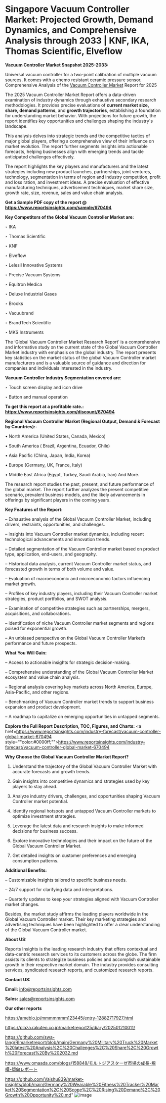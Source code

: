 # Singapore Vacuum Controller Market: Projected Growth, Demand Dynamics, and Comprehensive Analysis through 2033 | KNF, IKA, Thomas Scientific, Elveflow

<strong>Vacuum Controller Market Snapshot 2025-2033:</strong>

Universal vacuum controller for a two-point calibration of multiple vacuum sources. It comes with a chemo resistant ceramic pressure sensor. Comprehensive Analysis of the <a href=https://www.reportsinsights.com/sample/670494>Vacuum Controller Market</a> Report for 2025

The 2025 Vacuum Controller Market Report offers a data-driven examination of industry dynamics through exhaustive secondary research methodologies. It provides precise evaluations of <strong>current market size, share, demand patterns</strong>, and <strong>growth trajectories</strong>, establishing a foundation for understanding market behavior. With projections for future growth, the report identifies key opportunities and challenges shaping the industry's landscape.

This analysis delves into strategic trends and the competitive tactics of major global players, offering a comprehensive view of their influence on market evolution. The report further segments insights into actionable forecasts, helping businesses align with emerging trends and tackle anticipated challenges effectively.

The report highlights the key players and manufacturers and the latest strategies including new product launches, partnerships, joint ventures, technology, segmentation in terms of region and industry competition, profit and loss ration, and investment ideas. A precise evaluation of effective manufacturing techniques, advertisement techniques, market share size, growth rate, size, revenue, sales and value chain analysis.

<strong>Get a Sample PDF copy of the report @ <a href=https://www.reportsinsights.com/sample/670494 style=color:#0000ff;>https://www.reportsinsights.com/sample/670494</a></strong>

<strong>Key Competitors of the Global Vacuum Controller Market are:</strong>

‣ IKA

‣ Thomas Scientific

‣ KNF

‣ Elveflow

‣ Lelesil Innovative Systems

‣ Precise Vacuum Systems

‣ Equitron Medica

‣ Deluxe Industrial Gases

‣ Brooks

‣ Vacuubrand

‣ BrandTech Scientific

‣ MKS Instruments

The ‘Global Vacuum Controller Market Research Report’ is a comprehensive and informative study on the current state of the Global Vacuum Controller Market industry with emphasis on the global industry. The report presents key statistics on the market status of the global Vacuum Controller market manufacturers and is a valuable source of guidance and direction for companies and individuals interested in the industry.

<strong>Vacuum Controller Industry Segmentation covered are:</strong>

‣ Touch screen display and icon drive

‣ Button and manual operation

<strong>To get this report at a profitable rate.: <a href=https://www.reportsinsights.com/discount/670494 style=color:#0000ff;>https://www.reportsinsights.com/discount/670494</a></strong>

<strong>Regional Vacuum Controller Market (Regional Output, Demand &amp; Forecast by Countries):-</strong>

• North America (United States, Canada, Mexico)

• South America ( Brazil, Argentina, Ecuador, Chile)

• Asia Pacific (China, Japan, India, Korea)

• Europe (Germany, UK, France, Italy)

• Middle East Africa (Egypt, Turkey, Saudi Arabia, Iran) And More.

The research report studies the past, present, and future performance of the global market. The report further analyzes the present competitive scenario, prevalent business models, and the likely advancements in offerings by significant players in the coming years.

<strong>Key Features of the Report:</strong>

– Exhaustive analysis of the Global Vacuum Controller Market, including drivers, restraints, opportunities, and challenges.

– Insights into Vacuum Controller market dynamics, including recent technological advancements and innovation trends.

– Detailed segmentation of the Vacuum Controller market based on product type, application, end-users, and geography.

– Historical data analysis, current Vacuum Controller market status, and forecasted growth in terms of both volume and value.

– Evaluation of macroeconomic and microeconomic factors influencing market growth.

– Profiles of key industry players, including their Vacuum Controller market strategies, product portfolios, and SWOT analysis.

– Examination of competitive strategies such as partnerships, mergers, acquisitions, and collaborations.

– Identification of niche Vacuum Controller market segments and regions poised for exponential growth.

– An unbiased perspective on the Global Vacuum Controller Market’s performance and future prospects.

<strong>What You Will Gain:</strong>

– Access to actionable insights for strategic decision-making.

– Comprehensive understanding of the Global Vacuum Controller Market ecosystem and value chain analysis.

– Regional analysis covering key markets across North America, Europe, Asia-Pacific, and other regions.

– Benchmarking of Vacuum Controller market trends to support business expansion and product development.

– A roadmap to capitalize on emerging opportunities in untapped segments.

<strong>Explore the Full Report Description, TOC, Figures, and Charts:</strong>
<a href=https://www.reportsinsights.com/industry-forecast/vacuum-controller-global-market-670494 style=""color:#0000ff;"">https://www.reportsinsights.com/industry-forecast/vacuum-controller-global-market-670494</a>

<strong>Why Choose the Global Vacuum Controller Market Report?</strong>

1. Understand the trajectory of the Global Vacuum Controller Market with accurate forecasts and growth trends.

2. Gain insights into competitive dynamics and strategies used by key players to stay ahead.

3. Analyze industry drivers, challenges, and opportunities shaping Vacuum Controller market potential.

4. Identify regional hotspots and untapped Vacuum Controller markets to optimize investment strategies.

5. Leverage the latest data and research insights to make informed decisions for business success.

6. Explore innovative technologies and their impact on the future of the Global Vacuum Controller Market.

7. Get detailed insights on customer preferences and emerging consumption patterns.

<strong>Additional Benefits:</strong>

– Customizable insights tailored to specific business needs.

– 24/7 support for clarifying data and interpretations.

– Quarterly updates to keep your strategies aligned with Vacuum Controller market changes.

Besides, the market study affirms the leading players worldwide in the Global Vacuum Controller market. Their key marketing strategies and advertising techniques have been highlighted to offer a clear understanding of the Global Vacuum Controller market.

<strong><strong>About US</strong>:</strong>

Reports Insights is the leading research industry that offers contextual and data-centric research services to its customers across the globe. The firm assists its clients to strategize business policies and accomplish sustainable growth in their respective market domain. The industry provides consulting services, syndicated research reports, and customized research reports.

<strong>Contact US:</strong>

<p class=><b>Email:</b> <a href=mailto:info@reportsinsights.com>info@reportsinsights.com</a></p>
<p class=><b>Sales:</b> <a href=mailto:sales@reportsinsights.com>sales@reportsinsights.com</a></p>

<strong>Our other reports</strong>

<a href=https://ameblo.jp/mmmmmmm123445/entry-12882717927.html>https://ameblo.jp/mmmmmmm123445/entry-12882717927.html</a>

<a href=https://plaza.rakuten.co.jp/marketreport25/diary/202501210011/>https://plaza.rakuten.co.jp/marketreport25/diary/202501210011/</a>

<a href=https://github.com/swa-lang/RImarketreport/blob/main/Germany%20Military%20Truck%20Market%20latest%20Analysis%2C%20Challenges%2C%20Share%2C%20Growth%20Forecast%20By%202032.md>https://github.com/swa-lang/RImarketreport/blob/main/Germany%20Military%20Truck%20Market%20latest%20Analysis%2C%20Challenges%2C%20Share%2C%20Growth%20Forecast%20By%202032.md</a>

<a href=https://www.omaada.com/blogs/158848/モルトジアスターゼ市場の成長-規模-傾向レポート>https://www.omaada.com/blogs/158848/モルトジアスターゼ市場の成長-規模-傾向レポート</a>

<a href=https://github.com/Vaishu839/market-insights/blob/main/Germany%20Wearable%20Fitness%20Tracker%20Market%20Segmentation%2C%20Scope%2C%20Rising%20Demand%2C%20Growth%20Opportunity%20.md>https://github.com/Vaishu839/market-insights/blob/main/Germany%20Wearable%20Fitness%20Tracker%20Market%20Segmentation%2C%20Scope%2C%20Rising%20Demand%2C%20Growth%20Opportunity%20.md</a>"
![image](https://github.com/user-attachments/assets/de6058b1-24ad-4abe-803c-095b0360e28d)
